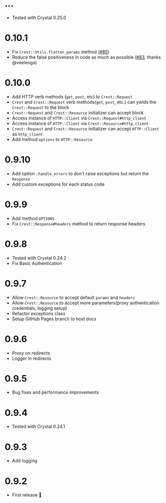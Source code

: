# ...

* Tested with Crystal 0.25.0

# 0.10.1

* Fix `Crest::Utils.flatten_params` method ([#85](https://github.com/mamantoha/crest/pull/85))
* Reduce the false positiveness in code as much as possible ([#83](https://github.com/mamantoha/crest/pull/83), thanks @veelenga)

# 0.10.0

* Add HTTP verb methods (`get`, `post`, etc) to `Crest::Request`
* `Crest` and `Crest::Request` verb methods(`get`, `post`, etc.) can yields the `Crest::Request` to the block
* `Crest::Request` and `Crest::Resource` initializer can accept block
* Access instance of `HTTP::Client` via `Crest::Request#http_client`
* Access instance of `HTTP::Client` via `Crest::Resource#http_client`
* `Crest::Request` and `Crest::Resource` initializer can accept `HTTP::Client` as `http_client`
* Add method `options` to `HTTP::Resource`

# 0.9.10

* Add option `:handle_errors` to don't raise exceptions but return the `Response`
* Add custom exceptions for each status code

# 0.9.9

* Add method `OPTIONS`
* Fix `Crest::Response#headers` method to return response headers

# 0.9.8

* Tested with Crystal 0.24.2
* Fix Basic Authentication

# 0.9.7

* Allow `Crest::Resource` to accept default `params` and `headers`
* Allow `Crest::Resource` to accept more parameters(proxy authentication credentials, logging setup)
* Refactor exceptions class
* Setup GitHub Pages branch to host docs

# 0.9.6

* Proxy on redirects
* Logger in redirects

# 0.9.5

* Bug fixes and performance improvements

# 0.9.4

* Tested with Crystal 0.24.1

# 0.9.3

* Add logging

# 0.9.2

* First release :tada:
